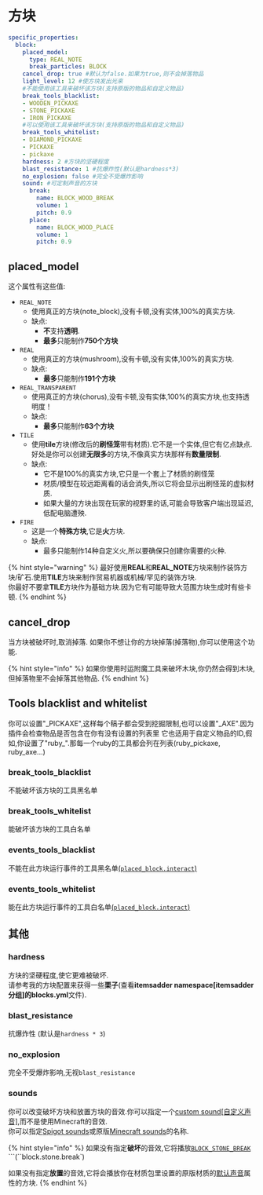 # 方块

```yaml
specific_properties:
  block:
    placed_model:
      type: REAL_NOTE
      break_particles: BLOCK
    cancel_drop: true #默认为false.如果为true,则不会掉落物品
    light_level: 12 #使方块发出光来
    #不能使用该工具来破坏该方块(支持原版的物品和自定义物品)
    break_tools_blacklist:
    - WOODEN_PICKAXE
    - STONE_PICKAXE
    - IRON_PICKAXE
    #可以使用该工具来破坏该方块(支持原版的物品和自定义物品)
    break_tools_whitelist:
    - DIAMOND_PICKAXE
    - PICKAXE
    - pickaxe
    hardness: 2 #方块的坚硬程度
    blast_resistance: 1 #抗爆炸性(默认是hardness*3)
    no_explosion: false #完全不受爆炸影响
    sound: #可定制声音的方块
      break:
        name: BLOCK_WOOD_BREAK
        volume: 1
        pitch: 0.9
      place:
        name: BLOCK_WOOD_PLACE
        volume: 1
        pitch: 0.9
```

## placed\_model

这个属性有这些值:

* `REAL_NOTE`
  * 使用真正的方块\(note\_block\),没有卡顿,没有实体,100%的真实方块.
  * 缺点: 
    * **不**支持**透明**. 
    * **最多**只能制作**750个方块**
* `REAL`
  * 使用真正的方块\(mushroom\),没有卡顿,没有实体,100%的真实方块.
  * 缺点: 
    * **最多**只能制作**191个方块**
* `REAL_TRANSPARENT`
  * 使用真正的方块\(chorus\),没有卡顿,没有实体,100%的真实方块,也支持透明度！
  * 缺点: 
    * **最多**只能制作**63个方块**
* `TILE`
  * 使用**tile**方块\(修改后的**刷怪笼**带有材质\).它不是一个实体,但它有亿点缺点.好处是你可以创建**无限多**的方块,不像真实方块那样有**数量限制**.
  * 缺点:
    * 它不是100%的真实方块,它只是一个套上了材质的刷怪笼
    * 材质/模型在较远距离看的话会消失,所以它将会显示出刷怪笼的虚拟材质.
    * 如果大量的方块出现在玩家的视野里的话,可能会导致客户端出现延迟,低配电脑遭殃.
* `FIRE`
  * 这是一个**特殊方块**,它是**火**方块.
  * 缺点: 
    * 最多只能制作14种自定义火,所以要确保只创建你需要的火种.

{% hint style="warning" %}
最好使用**REAL**和**REAL\_NOTE**方块来制作装饰方块/矿石.使用**TILE**方块来制作贸易机器或机械/罕见的装饰方块.  
你最好不要拿**TILE**方块作为基础方块.因为它有可能导致大范围方块生成时有些卡顿.
{% endhint %}

## cancel\_drop

当方块被破坏时,取消掉落. 如果你不想让你的方块掉落\(掉落物\),你可以使用这个功能.

{% hint style="info" %}
如果你使用时运附魔工具来破坏木块,你仍然会得到木块,但掉落物里不会掉落其他物品.
{% endhint %}

## Tools blacklist and whitelist

你可以设置"\_PICKAXE",这样每个稿子都会受到挖掘限制,也可以设置"\_AXE".因为插件会检查物品是否包含在你有没有设置的列表里 它也适用于自定义物品的ID,假如,你设置了"ruby\_".那每一个ruby的工具都会列在列表\(ruby\_pickaxe, ruby\_axe...\)

### break\_tools\_blacklist

不能破坏该方块的工具黑名单

### break\_tools\_whitelist

能破坏该方块的工具白名单

### events\_tools\_blacklist

不能在此方块运行事件的工具黑名单[\(`placed_block.interact`\)](../events/#list-of-events)

### events\_tools\_whitelist

能在此方块运行事件的工具白名单[\(`placed_block.interact`\)](../events/#list-of-events)

## 其他

### hardness

方块的坚硬程度,使它更难被破坏.  
请参考我的方块配置来获得一些**栗子**\(查看**itemsadder namespace\[itemsadder分组\]**的**blocks.yml**文件\).

### blast\_resistance

抗爆炸性 \(默认是`hardness * 3`\)

### no\_explosion

完全不受爆炸影响,无视`blast_resistance`

### sounds

你可以改变破坏方块和放置方块的音效.你可以指定一个[custom sound\[自定义声音\]](../../sounds/),而不是使用Minecraft的音效.  
你可以指定[Spigot sounds](https://hub.spigotmc.org/javadocs/spigot/org/bukkit/Sound.html)或原版[Minecraft sounds](https://www.digminecraft.com/lists/sound_list_pc.php)的名称.

{% hint style="info" %}
如果没有指定**破坏**的音效,它将播放[`BLOCK_STONE_BREAK`](https://hub.spigotmc.org/javadocs/spigot/org/bukkit/Sound.html#BLOCK_STONE_BREAK) ```\(``block.stone.break\`\)

如果没有指定**放置**的音效,它将会播放你在材质包里设置的原版材质的[默认声音](../resource/)属性的方块.
{% endhint %}

